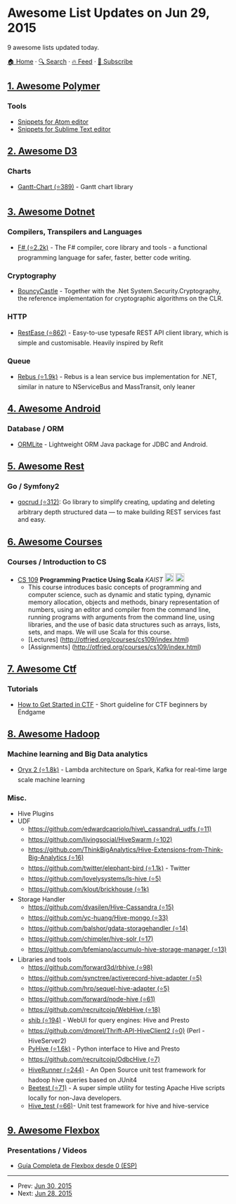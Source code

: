 # Awesome List Updates on Jun 29, 2015

9 awesome lists updated today.

[🏠 Home](/README.md) · [🔍 Search](https://test.trackawesomelist.com/search/) · [🔥 Feed](https://test.trackawesomelist.com/feed.xml) · [📮 Subscribe](https://trackawesomelist.us17.list-manage.com/subscribe?u=d2f0117aa829c83a63ec63c2f&id=36a103854c)



## [1. Awesome Polymer](/content/Granze/awesome-polymer/README.md)

### Tools

*   [Snippets for Atom editor](https://atom.io/packages/polymer-snippets)
*   [Snippets for Sublime Text editor](https://packagecontrol.io/packages/Polymer%20%26%20Web%20Component%20Snippets)

## [2. Awesome D3](/content/wbkd/awesome-d3/README.md)

### Charts

*   [Gantt-Chart (⭐389)](https://github.com/dk8996/Gantt-Chart) - Gantt chart library

## [3. Awesome Dotnet](/content/quozd/awesome-dotnet/README.md)

### Compilers, Transpilers and Languages

*   [F# (⭐2.2k)](https://github.com/fsharp/fsharp/) -  The F# compiler, core library and tools - a functional programming language for safer, faster, better code writing.

### Cryptography

*   [BouncyCastle](https://bouncycastle.org/) - Together with the .Net System.Security.Cryptography, the reference implementation for cryptographic algorithms on the CLR.

### HTTP

*   [RestEase (⭐862)](https://github.com/canton7/RestEase) - Easy-to-use typesafe REST API client library, which is simple and customisable. Heavily inspired by Refit

### Queue

*   [Rebus (⭐1.9k)](https://github.com/rebus-org/Rebus) - Rebus is a lean service bus implementation for .NET, similar in nature to NServiceBus and MassTransit, only leaner

## [4. Awesome Android](/content/JStumpp/awesome-android/README.md)

### Database / ORM

*   [ORMLite](http://ormlite.com/sqlite_java_android_orm.shtml) - Lightweight ORM Java package for JDBC and Android.

## [5. Awesome Rest](/content/marmelab/awesome-rest/README.md)

### Go / Symfony2

*   [gocrud (⭐312)](https://github.com/manishrjain/gocrud): Go library to simplify creating, updating and deleting arbitrary depth structured data — to make building REST services fast and easy.

## [6. Awesome Courses](/content/prakhar1989/awesome-courses/README.md)

### Courses / Introduction to CS

*   [CS 109](http://otfried.org/courses/cs109/index.html) **Programming Practice Using Scala** *KAIST* <img src="https://assets-cdn.github.com/images/icons/emoji/unicode/1f4bb.png" width="20" height="20" alt="Assignments" title="Assignments" /> <img src="https://assets-cdn.github.com/images/icons/emoji/unicode/1f4dd.png" width="20" height="20" alt="Lecture Notes" title="Lecture Notes" />
    *   This course introduces basic concepts of programming and computer science, such as dynamic and static typing, dynamic memory allocation, objects and methods, binary representation of numbers, using an editor and compiler from the command line, running programs with arguments from the command line, using libraries, and the use of basic data structures such as arrays, lists, sets, and maps. We will use Scala for this course.
    *   \[Lectures] (<http://otfried.org/courses/cs109/index.html>)
    *   \[Assignments] (<http://otfried.org/courses/cs109/index.html>)

## [7. Awesome Ctf](/content/apsdehal/awesome-ctf/README.md)

### Tutorials

*   [How to Get Started in CTF](https://www.endgame.com/blog/how-get-started-ctf) - Short guideline for CTF beginners by Endgame

## [8. Awesome Hadoop](/content/youngwookim/awesome-hadoop/README.md)

### Machine learning and Big Data analytics

*   [Oryx 2 (⭐1.8k)](https://github.com/OryxProject/oryx) - Lambda architecture on Spark, Kafka for real-time large scale machine learning

### Misc.

*   Hive Plugins
*   UDF
    *   [https://github.com/edwardcapriolo/hive\_cassandra\_udfs (⭐11)](https://github.com/edwardcapriolo/hive_cassandra_udfs)
    *   [https://github.com/livingsocial/HiveSwarm (⭐102)](https://github.com/livingsocial/HiveSwarm)
    *   [https://github.com/ThinkBigAnalytics/Hive-Extensions-from-Think-Big-Analytics (⭐16)](https://github.com/ThinkBigAnalytics/Hive-Extensions-from-Think-Big-Analytics)
    *   [https://github.com/twitter/elephant-bird (⭐1.1k)](https://github.com/twitter/elephant-bird) - Twitter
    *   [https://github.com/lovelysystems/ls-hive (⭐5)](https://github.com/lovelysystems/ls-hive)
    *   [https://github.com/klout/brickhouse (⭐1k)](https://github.com/klout/brickhouse)
*   Storage Handler
    *   [https://github.com/dvasilen/Hive-Cassandra (⭐15)](https://github.com/dvasilen/Hive-Cassandra)
    *   [https://github.com/yc-huang/Hive-mongo (⭐33)](https://github.com/yc-huang/Hive-mongo)
    *   [https://github.com/balshor/gdata-storagehandler (⭐14)](https://github.com/balshor/gdata-storagehandler)
    *   [https://github.com/chimpler/hive-solr (⭐17)](https://github.com/chimpler/hive-solr)
    *   [https://github.com/bfemiano/accumulo-hive-storage-manager (⭐13)](https://github.com/bfemiano/accumulo-hive-storage-manager)
*   Libraries and tools
    *   [https://github.com/forward3d/rbhive (⭐98)](https://github.com/forward3d/rbhive)
    *   [https://github.com/synctree/activerecord-hive-adapter (⭐5)](https://github.com/synctree/activerecord-hive-adapter)
    *   [https://github.com/hrp/sequel-hive-adapter (⭐5)](https://github.com/hrp/sequel-hive-adapter)
    *   [https://github.com/forward/node-hive (⭐61)](https://github.com/forward/node-hive)
    *   [https://github.com/recruitcojp/WebHive (⭐18)](https://github.com/recruitcojp/WebHive)
    *   [shib (⭐194)](https://github.com/tagomoris/shib) - WebUI for query engines: Hive and Presto
    *   [https://github.com/dmorel/Thrift-API-HiveClient2 (⭐0)](https://github.com/dmorel/Thrift-API-HiveClient2) (Perl - HiveServer2)
    *   [PyHive (⭐1.6k)](https://github.com/dropbox/PyHive) - Python interface to Hive and Presto
    *   [https://github.com/recruitcojp/OdbcHive (⭐7)](https://github.com/recruitcojp/OdbcHive)
    *   [HiveRunner (⭐244)](https://github.com/klarna/HiveRunner) - An Open Source unit test framework for hadoop hive queries based on JUnit4
    *   [Beetest (⭐71)](https://github.com/kawaa/Beetest) - A super simple utility for testing Apache Hive scripts locally for non-Java developers.
    *   [Hive\_test (⭐66)](https://github.com/edwardcapriolo/hive_test)- Unit test framework for hive and hive-service

## [9. Awesome Flexbox](/content/afonsopacifer/awesome-flexbox/README.md)

### Presentations / Videos

*   [Guía Completa de Flexbox desde 0 (ESP)](https://www.youtube.com/watch?v=F-KCncXMPk0)

---

- Prev: [Jun 30, 2015](/content/2015/06/30/README.md)
- Next: [Jun 28, 2015](/content/2015/06/28/README.md)
